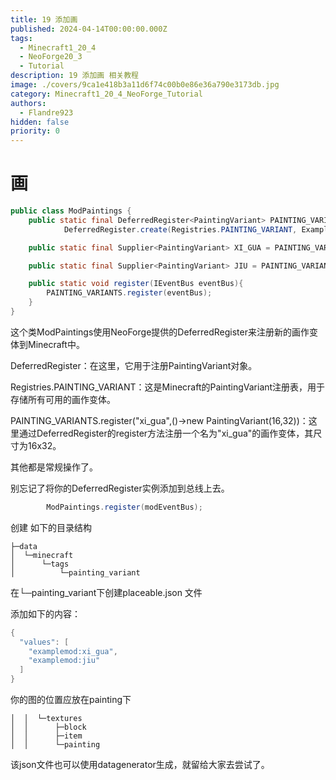 ```yaml
---
title: 19 添加画
published: 2024-04-14T00:00:00.000Z
tags:
  - Minecraft1_20_4
  - NeoForge20_3
  - Tutorial
description: 19 添加画 相关教程
image: ./covers/9ca1e418b3a11d6f74c00b0e86e36a790e3173db.jpg
category: Minecraft1_20_4_NeoForge_Tutorial
authors:
  - Flandre923
hidden: false
priority: 0
---
```

# 画

```java
public class ModPaintings {
    public static final DeferredRegister<PaintingVariant> PAINTING_VARIANTS =
            DeferredRegister.create(Registries.PAINTING_VARIANT, ExampleMod.MODID);

    public static final Supplier<PaintingVariant> XI_GUA = PAINTING_VARIANTS.register("xi_gua",()-/>new PaintingVariant(16,32));

    public static final Supplier<PaintingVariant> JIU = PAINTING_VARIANTS.register("jiu",()-/>new PaintingVariant(16,16));

    public static void register(IEventBus eventBus){
        PAINTING_VARIANTS.register(eventBus);
    }
}
```
这个类ModPaintings使用NeoForge提供的DeferredRegister来注册新的画作变体到Minecraft中。

DeferredRegister<PaintingVariant/>：在这里，它用于注册PaintingVariant对象。

Registries.PAINTING_VARIANT：这是Minecraft的PaintingVariant注册表，用于存储所有可用的画作变体。

PAINTING_VARIANTS.register("xi_gua",()->new PaintingVariant(16,32))：这里通过DeferredRegister的register方法注册一个名为"xi_gua"的画作变体，其尺寸为16x32。

其他都是常规操作了。

别忘记了将你的DeferredRegister实例添加到总线上去。

```java
        ModPaintings.register(modEventBus);
```

创建 如下的目录结构

```
├─data
│  └─minecraft
│      └─tags
│          └─painting_variant

```

在└─painting_variant下创建placeable.json 文件

添加如下的内容：

```java
{
  "values": [
    "examplemod:xi_gua",
    "examplemod:jiu"
  ]
}
```

你的图的位置应放在painting下

```
│  │  └─textures
│  │      ├─block
│  │      ├─item
│  │      └─painting

```

该json文件也可以使用datagenerator生成，就留给大家去尝试了。
